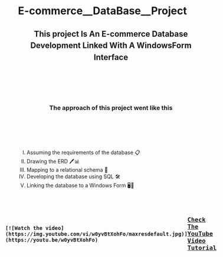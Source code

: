 #                                                         E-commerce__DataBase__Project


<h2 style="text-align: center; line-height: 1.5;">
  This project Is An E-commerce Database Development Linked With A WindowsForm Interface
</h2> 

<div style="display: flex; justify-content: center; align-items: center; height: 200px; text-align: center;">
  <h3>
    The approach of this project went like this
  </h3>
</div>

<ol style="list-style-type: upper-roman;">
  <li>Assuming the requirements of the database 📋</li>
  <li>Drawing the ERD 🖊️📊</li>
  <li> Mapping to a relational schema 🔄</li>
  <li>Developing the database using SQL 🛠️</li>
  <li> Linking the database to a Windows Form 🖥️🔗</li>
</ol>

<div style="display: flex; justify-content: center; align-items: center; height: 200px; font-family: 'academy', monospace;">
  <h3>

    [![Watch the video](https://img.youtube.com/vi/w0yvBtXohFo/maxresdefault.jpg)](https://youtu.be/w0yvBtXohFo)

### [Check The YouTube Video Tutorial](https://youtu.be/w0yvBtXohFo)


    👨‍🏫This project was carried out under the supervision of the Ass Prof/Dr. Ibrahim El-Husseini.
  </h3>
</div>

